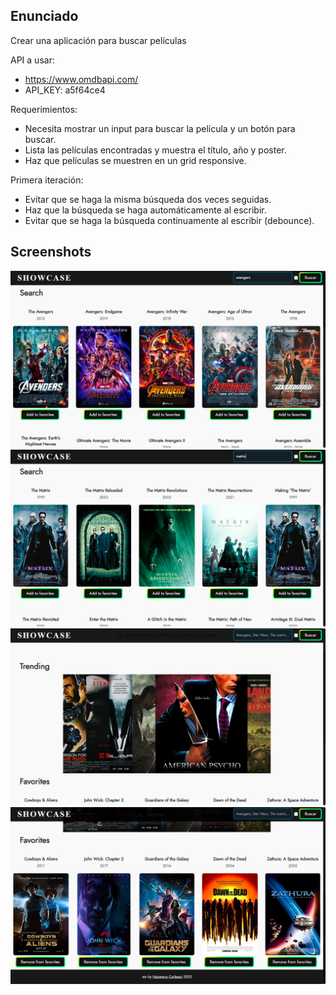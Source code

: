 ## Enunciado

Crear una aplicación para buscar películas

API a usar:

- https://www.omdbapi.com/
- API_KEY: a5f64ce4

Requerimientos:

- Necesita mostrar un input para buscar la película y un botón para buscar.
- Lista las películas encontradas y muestra el título, año y poster.
- Haz que películas se muestren en un grid responsive.

Primera iteración:

- Evitar que se haga la misma búsqueda dos veces seguidas.
- Haz que la búsqueda se haga automáticamente al escribir.
- Evitar que se haga la búsqueda continuamente al escribir (debounce).

## Screenshots

![avengers](screenshots/avengers.png)
![matrix](screenshots/matrix.png)
![trending](screenshots/trending.png)
![favorites](screenshots/favorites.png)